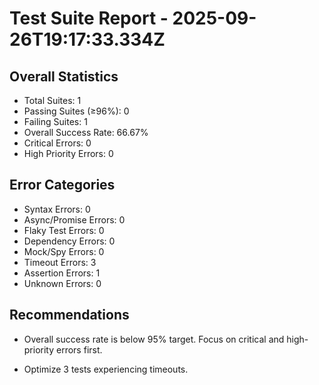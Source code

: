 # Test Suite Report - 2025-09-26T19:17:33.334Z

## Overall Statistics
- Total Suites: 1
- Passing Suites (≥96%): 0
- Failing Suites: 1
- Overall Success Rate: 66.67%
- Critical Errors: 0
- High Priority Errors: 0

## Error Categories
- Syntax Errors: 0
- Async/Promise Errors: 0
- Flaky Test Errors: 0
- Dependency Errors: 0
- Mock/Spy Errors: 0
- Timeout Errors: 3
- Assertion Errors: 1
- Unknown Errors: 0

## Recommendations
- Overall success rate is below 95% target. Focus on critical and high-priority errors first.



- Optimize 3 tests experiencing timeouts.